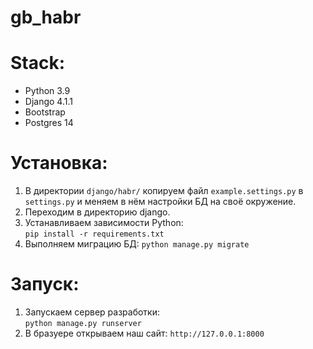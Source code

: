 # gb_habr

# Stack:
- Python 3.9
- Django 4.1.1
- Bootstrap
- Postgres 14

# Установка:
1. В директории `django/habr/` копируем файл `example.settings.py` в `settings.py` и меняем в нём настройки БД на своё окружение. 
2. Переходим в директорию django.
3. Устанавливаем зависимости Python:  
`pip install -r requirements.txt`
4. Выполняем миграцию БД:
`python manage.py migrate`

# Запуск: 
1. Запускаем сервер разработки:  
`python manage.py runserver`
2. В бразуере открываем наш сайт:
`http://127.0.0.1:8000`